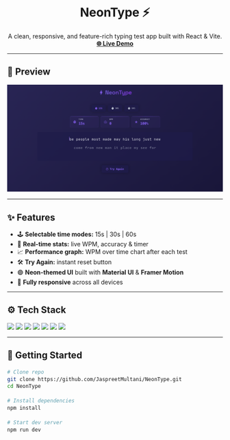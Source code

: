 <h1 align="center">NeonType ⚡</h1>
<p align="center">
  A clean, responsive, and feature-rich typing test app built with React & Vite.  
  <br/>
  <a href="https://neon-type-racer.vercel.app/" target="_blank"><b>🌐 Live Demo</b></a>
</p>

---

## 📸 Preview

![NeonType Screenshot](https://github.com/JaspreetMultani/NeonType/blob/main/thumbnail.png?raw=true)

---

## ✨ Features

- 🕹 **Selectable time modes:** 15s | 30s | 60s  
- 🧠 **Real-time stats:** live WPM, accuracy & timer  
- 📈 **Performance graph:** WPM over time chart after each test  
- 🛠 **Try Again:** instant reset button  
- 🟣 **Neon-themed UI** built with **Material UI** & **Framer Motion**  
- 📱 **Fully responsive** across all devices  

---

## ⚙️ Tech Stack

<p align="left">
  <img src="https://img.shields.io/badge/React-20232A?style=for-the-badge&logo=react&logoColor=61DAFB"/>
  <img src="https://img.shields.io/badge/Vite-646CFF?style=for-the-badge&logo=vite&logoColor=white"/>
  <img src="https://img.shields.io/badge/Material_UI-007FFF?style=for-the-badge&logo=mui&logoColor=white"/>
  <img src="https://img.shields.io/badge/Recharts-FFBB28?style=for-the-badge&logo=recharts&logoColor=white"/>
  <img src="https://img.shields.io/badge/Framer_Motion-000000?style=for-the-badge"/>
  <img src="https://img.shields.io/badge/JavaScript-F7DF1E?style=for-the-badge&logo=javascript&logoColor=black"/>
  <img src="https://img.shields.io/badge/CSS-2965f1?style=for-the-badge&logo=css3&logoColor=white"/>
</p>

---

## 🚀 Getting Started

```bash
# Clone repo
git clone https://github.com/JaspreetMultani/NeonType.git
cd NeonType

# Install dependencies
npm install

# Start dev server
npm run dev
